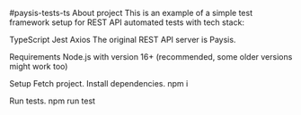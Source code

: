 #paysis-tests-ts
About project
This is an example of a simple test framework setup for REST API automated tests with tech stack:

TypeScript
Jest
Axios
The original REST API server is Paysis.

Requirements
Node.js with version 16+ (recommended, some older versions might work too)

Setup
Fetch project.
Install dependencies.
npm i

Run tests.
npm run test
